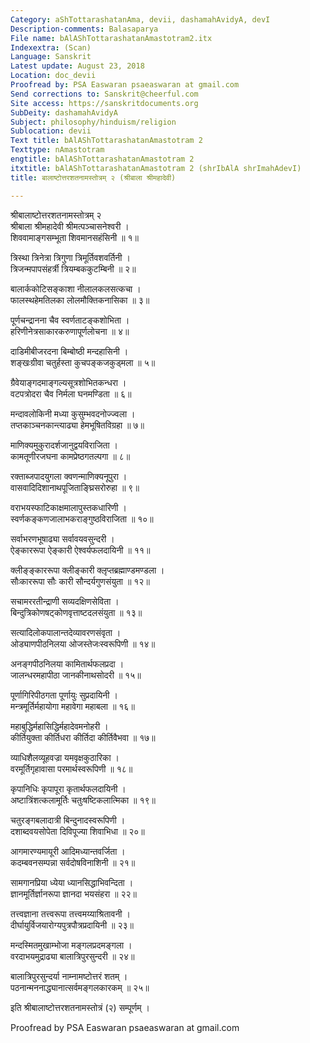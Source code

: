 ```yaml
---
Category: aShTottarashatanAma, devii, dashamahAvidyA, devI
Description-comments: Balasaparya
File name: bAlAShTottarashatanAmastotram2.itx
Indexextra: (Scan)
Language: Sanskrit
Latest update: August 23, 2018
Location: doc_devii
Proofread by: PSA Easwaran psaeaswaran at gmail.com
Send corrections to: Sanskrit@cheerful.com
Site access: https://sanskritdocuments.org
SubDeity: dashamahAvidyA
Subject: philosophy/hinduism/religion
Sublocation: devii
Text title: bAlAShTottarashatanAmastotram 2
Texttype: nAmastotram
engtitle: bAlAShTottarashatanAmastotram 2
itxtitle: bAlAShTottarashatanAmastotram 2 (shrIbAlA shrImahAdevI)
title: बालाष्टोत्तरशतनामस्तोत्रम् २ (श्रीबाला श्रीमहादेवी)

---
```

  
 श्रीबालाष्टोत्तरशतनामस्तोत्रम् २   
श्रीबाला श्रीमहादेवी श्रीमत्पञ्चासनेश्वरी ।  
शिववामाङ्गसम्भूता शिवमानसहंसिनी ॥ १॥  
  
त्रिस्था त्रिनेत्रा त्रिगुणा त्रिमूर्तिवशवर्तिनी ।  
त्रिजन्मपापसंहर्त्री त्रियम्बककुटम्बिनी ॥ २॥  
  
बालार्ककोटिसङ्काशा नीलालकलसत्कचा ।  
फालस्थहेमतिलका लोलमौक्तिकनासिका ॥ ३॥  
  
पूर्णचन्द्रानना चैव स्वर्णताटङ्कशोभिता ।  
हरिणीनेत्रसाकारकरुणापूर्णलोचना ॥ ४॥  
  
दाडिमीबीजरदना बिम्बोष्ठी मन्दहासिनी ।  
शङ्खःग्रीवा चतुर्हस्ता कुचपङ्कजकुड्मला ॥ ५॥  
  
ग्रैवेयाङ्गदमाङ्गल्यसूत्रशोभितकन्धरा ।  
वटपत्रोदरा चैव निर्मला घनमण्डिता ॥ ६॥  
  
मन्दावलोकिनी मध्या कुसुम्भवदनोज्ज्वला ।  
तप्तकाञ्चनकान्त्याढ्या हेमभूषितविग्रहा ॥ ७॥  
  
माणिक्यमुकुरादर्शजानुद्वयविराजिता ।  
कामतूणीरजघना कामप्रेष्ठगतल्पगा ॥ ८॥  
  
रक्ताब्जपादयुगला क्वणन्माणिक्यनूपुरा ।  
वासवादिदिशानाथपूजिताङ्घ्रिसरोरुहा ॥ ९॥  
  
वराभयस्फाटिकाक्षमालापुस्तकधारिणी ।  
स्वर्णकङ्कणजालाभकराङ्गुष्ठविराजिता ॥ १०॥  
  
सर्वाभरणभूषाढ्या सर्वावयवसुन्दरी ।  
ऐङ्काररूपा ऐङ्कारी ऐश्वर्यफलदायिनी ॥ ११॥  
  
क्लीङ्ङ्काररूपा क्लीङ्कारी क्लृप्तब्रह्माण्डमण्डला ।  
सौःकाररूपा सौः कारी सौन्दर्यगुणसंयुता ॥ १२॥  
  
सचामररतीन्द्राणी सव्यदक्षिणसेविता ।  
बिन्दुत्रिकोणषट्कोणवृत्ताष्टदलसंयुता ॥ १३॥  
  
सत्यादिलोकपालान्तदेव्यावरणसंवृता ।  
ओड्याणपीठनिलया ओजस्तेजःस्वरूपिणी ॥ १४॥  
  
अनङ्गपीठनिलया कामितार्थफलप्रदा ।  
जालन्धरमहापीठा जानकीनाथसोदरी ॥ १५॥  
  
पूर्णागिरिपीठगता पूर्णायुः सुप्रदायिनी ।  
मन्त्रमूर्तिर्महायोगा महावेगा महाबला ॥ १६॥  
  
महाबुद्धिर्महासिद्धिर्महादेवमनोहरी ।  
कीर्तियुक्ता कीर्तिधरा कीर्तिदा कीर्तिवैभवा ॥ १७॥  
  
व्याधिशैलव्यूहवज्रा यमवृक्षकुठारिका ।  
वरमूर्तिगृहावासा परमार्थस्वरूपिणी ॥ १८॥  
  
कृपानिधिः कृपापूरा कृतार्थफलदायिनी ।  
अष्टात्रिंशत्कलामूर्तिः चतुःषष्टिकलात्मिका ॥ १९॥  
  
चतुरङ्गबलादात्री बिन्दुनादस्वरूपिणी ।  
दशाब्दवयसोपेता दिविपूज्या शिवाभिधा ॥ २०॥  
  
आगमारण्यमायूरी आदिमध्यान्तवर्जिता ।  
कदम्बवनसम्पन्ना सर्वदोषविनाशिनी ॥ २१॥  
  
सामगानप्रिया ध्येया ध्यानसिद्धाभिवन्दिता ।  
ज्ञानमूर्तिर्ज्ञानरूपा ज्ञानदा भयसंहरा ॥ २२॥  
  
तत्त्वज्ञाना तत्त्वरूपा तत्त्वमय्याश्रितावनी ।  
दीर्घायुर्विजयारोग्यपुत्रपौत्रप्रदायिनी ॥ २३॥  
  
मन्दस्मितमुखाम्भोजा मङ्गलप्रदमङ्गला ।  
वरदाभयमुद्राढ्या बालात्रिपुरसुन्दरी ॥ २४॥  
  
बालात्रिपुरसुन्दर्या नाम्नामष्टोत्तरं शतम् ।  
पठनान्मननाद्ध्यानात्सर्वमङ्गलकारकम् ॥ २५॥  
  
इति श्रीबालाष्टोत्तरशतनामस्तोत्रं (२) सम्पूर्णम् ।  
  
  
Proofread by PSA Easwaran psaeaswaran at gmail.com  
  
